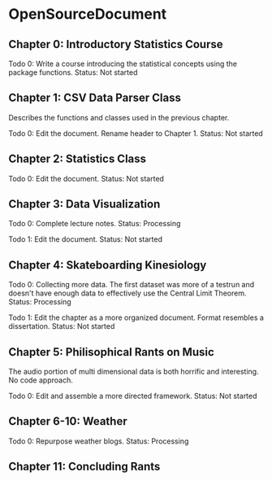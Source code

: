# OpenSourceDocument

## Chapter 0: Introductory Statistics Course

Todo 0: Write a course introducing the statistical concepts using the package functions. Status: Not started

## Chapter 1: CSV Data Parser Class

Describes the functions and classes used in the previous chapter.

Todo 0: Edit the document. Rename header to Chapter 1. Status: Not started

## Chapter 2: Statistics Class

Todo 0: Edit the document. Status: Not started

## Chapter 3: Data Visualization

Todo 0: Complete lecture notes. Status: Processing

Todo 1: Edit the document. Status: Not started

## Chapter 4: Skateboarding Kinesiology

Todo 0: Collecting more data. The first dataset was more of a testrun and doesn't have enough data to effectively use the Central Limit Theorem. Status: Processing

Todo 1: Edit the chapter as a more organized document. Format resembles a dissertation. Status: Not started

## Chapter 5: Philisophical Rants on Music

The audio portion of multi dimensional data is both horrific and interesting. No code approach.

Todo 0: Edit and assemble a more directed framework. Status: Not started

## Chapter 6-10: Weather

Todo 0: Repurpose weather blogs. Status: Processing

## Chapter 11: Concluding Rants


